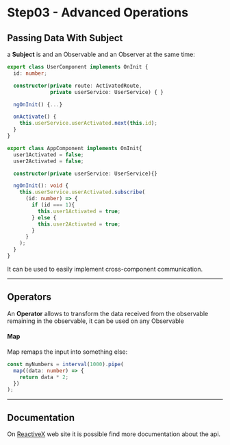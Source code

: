 # Step03 - Advanced Operations

## Passing Data With Subject

a **Subject** is and an Observable and an Observer at the same time:

```typescript
export class UserComponent implements OnInit {
  id: number;

  constructor(private route: ActivatedRoute,
              private userService: UserService) { }

  ngOnInit() {...}

  onActivate() {
    this.userService.userActivated.next(this.id);
  }
}
```

```typescript
export class AppComponent implements OnInit{
  user1Activated = false;
  user2Activated = false;

  constructor(private userService: UserService){}

  ngOnInit(): void {
    this.userService.userActivated.subscribe(
      (id: number) => {
        if (id === 1){
          this.user1Activated = true;
        } else {
          this.user2Activated = true;
        }
      }
    );
  }
}
```

It can be used to easily implement cross-component communication.

---

## Operators

An **Operator** allows to transform the data received from the observable remaining in the observable, it can be used on any Observable

#### Map

Map remaps the input into something else:

```typescript
const myNumbers = interval(1000).pipe(
  map((data: number) => {
    return data * 2;
  })
);
```

---

## Documentation

On [ReactiveX](http://reactivex.io/) web site it is possible find more documentation about the api.

